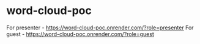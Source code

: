 # word-cloud-poc

For presenter - https://word-cloud-poc.onrender.com/?role=presenter
For guest - https://word-cloud-poc.onrender.com/?role=guest
